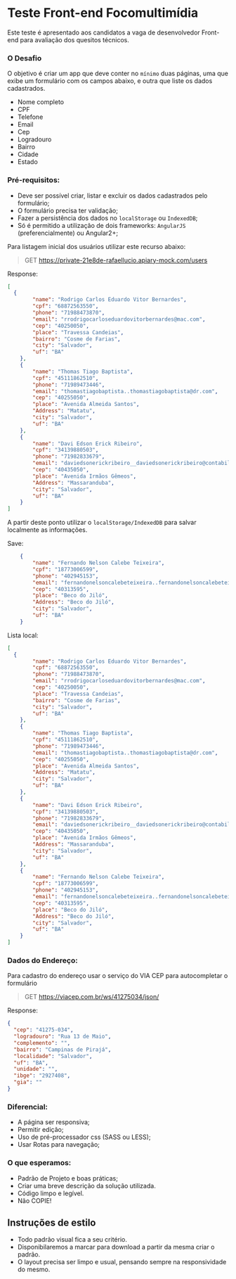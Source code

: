 # Teste Front-end Focomultimídia
Este teste é apresentado aos candidatos a vaga de desenvolvedor Front-end para avaliação dos quesitos técnicos.

### O Desafio

O objetivo é criar um app que deve conter no `mínimo` duas páginas, uma que exibe um formulário com os campos abaixo, e outra que liste os dados cadastrados.

* Nome completo
* CPF
* Telefone
* Email
* Cep
* Logradouro
* Bairro
* Cidade
* Estado

### Pré-requisitos: 
 - Deve ser possível criar, listar e excluir os dados cadastrados pelo formulário;
 - O formulário precisa ter validação;
 - Fazer a persistência dos dados no `localStorage` ou `IndexedDB`;
 - Só é permitido a utilização de dois frameworks: `AngularJS` (preferencialmente) ou Angular2+;

Para listagem inicial dos usuários utilizar este recurso abaixo:

> GET https://private-21e8de-rafaellucio.apiary-mock.com/users

Response:

```json
[
  {
        "name": "Rodrigo Carlos Eduardo Vitor Bernardes",
        "cpf": "68872563550",
        "phone": "71988473870",
        "email": "rrodrigocarloseduardovitorbernardes@mac.com",
        "cep": "40250050",
        "place": "Travessa Candeias",
        "bairro": "Cosme de Farias",
        "city": "Salvador",
        "uf": "BA"
    },
    {
        "name": "Thomas Tiago Baptista",
        "cpf": "45111862510",
        "phone": "71989473446",
        "email": "thomastiagobaptista..thomastiagobaptista@dr.com",
        "cep": "40255050",
        "place": "Avenida Almeida Santos",
        "Address": "Matatu",
        "city": "Salvador",
        "uf": "BA"
    },
    {
        "name": "Davi Edson Erick Ribeiro",
        "cpf": "34139880503",
        "phone": "71982833679",
        "email": "daviedsonerickribeiro__daviedsonerickribeiro@contabilidadelibra.com.br",
        "cep": "40435050",
        "place": "Avenida Irmãos Gêmeos",
        "Address": "Massaranduba",
        "city": "Salvador",
        "uf": "BA"
    }
]
```

A partir deste ponto utilizar o `localStorage/IndexedDB` para salvar localmente as informações.

Save:

```json
    {
        "name": "Fernando Nelson Calebe Teixeira",
        "cpf": "18773006599",
        "phone": "402945153",
        "email": "fernandonelsoncalebeteixeira..fernandonelsoncalebeteixeira@openlink.com.br",
        "cep": "40313595",
        "place": "Beco do Jiló",
        "Address": "Beco do Jiló",
        "city": "Salvador",
        "uf": "BA"
    }
```

Lista local:

```json
[
  {
        "name": "Rodrigo Carlos Eduardo Vitor Bernardes",
        "cpf": "68872563550",
        "phone": "71988473870",
        "email": "rrodrigocarloseduardovitorbernardes@mac.com",
        "cep": "40250050",
        "place": "Travessa Candeias",
        "bairro": "Cosme de Farias",
        "city": "Salvador",
        "uf": "BA"
    },
    {
        "name": "Thomas Tiago Baptista",
        "cpf": "45111862510",
        "phone": "71989473446",
        "email": "thomastiagobaptista..thomastiagobaptista@dr.com",
        "cep": "40255050",
        "place": "Avenida Almeida Santos",
        "Address": "Matatu",
        "city": "Salvador",
        "uf": "BA"
    },
    {
        "name": "Davi Edson Erick Ribeiro",
        "cpf": "34139880503",
        "phone": "71982833679",
        "email": "daviedsonerickribeiro__daviedsonerickribeiro@contabilidadelibra.com.br",
        "cep": "40435050",
        "place": "Avenida Irmãos Gêmeos",
        "Address": "Massaranduba",
        "city": "Salvador",
        "uf": "BA"
    },
    {
        "name": "Fernando Nelson Calebe Teixeira",
        "cpf": "18773006599",
        "phone": "402945153",
        "email": "fernandonelsoncalebeteixeira..fernandonelsoncalebeteixeira@openlink.com.br",
        "cep": "40313595",
        "place": "Beco do Jiló",
        "Address": "Beco do Jiló",
        "city": "Salvador",
        "uf": "BA"
    }
]
```
### Dados do Endereço:
Para cadastro do endereço usar o serviço do VIA CEP para autocompletar o formulário

> GET https://viacep.com.br/ws/41275034/json/

Response:
```json
{
  "cep": "41275-034",
  "logradouro": "Rua 13 de Maio",
  "complemento": "",
  "bairro": "Campinas de Pirajá",
  "localidade": "Salvador",
  "uf": "BA",
  "unidade": "",
  "ibge": "2927408",
  "gia": ""
}
```

### Diferencial:
 - A página ser responsiva;
 - Permitir edição;
 - Uso de pré-processador css (SASS ou LESS);
 - Usar Rotas para navegação;

### O que esperamos:
 - Padrão de Projeto e boas práticas;
 - Criar uma breve descrição da solução utilizada.
 - Código limpo e legível.
 - Não COPIE!

## Instruções de estilo
 
 - Todo padrão visual fica a seu critério.
 - Disponibilaremos a marcar para download a partir da mesma criar o padrão.
 - O layout precisa ser limpo e usual, pensando sempre na responsividade do mesmo.

